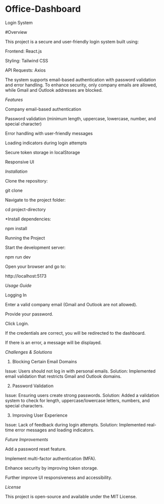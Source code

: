 # Office-Dashboard
Login System

#Overview

This project is a secure and user-friendly login system built using:

Frontend: React.js

Styling: Tailwind CSS

API Requests: Axios

The system supports email-based authentication with password validation and error handling. To enhance security, only company emails are allowed, while Gmail and Outlook addresses are blocked.

*Features*

Company email-based authentication

Password validation (minimum length, uppercase, lowercase, number, and special character)

Error handling with user-friendly messages

Loading indicators during login attempts

Secure token storage in localStorage

Responsive UI

*Installation*

Clone the repository:

git clone <repo-url>

Navigate to the project folder:

cd project-directory

*Install dependencies:

npm install

Running the Project

Start the development server:

npm run dev

Open your browser and go to:

http://localhost:5173

*Usage Guide*

Logging In

Enter a valid company email (Gmail and Outlook are not allowed).

Provide your password.

Click Login.

If the credentials are correct, you will be redirected to the dashboard.

If there is an error, a message will be displayed.

*Challenges & Solutions*

1. Blocking Certain Email Domains

Issue: Users should not log in with personal emails.
Solution: Implemented email validation that restricts Gmail and Outlook domains.

2. Password Validation

Issue: Ensuring users create strong passwords.
Solution: Added a validation system to check for length, uppercase/lowercase letters, numbers, and special characters.

3. Improving User Experience

Issue: Lack of feedback during login attempts.
Solution: Implemented real-time error messages and loading indicators.

*Future Improvements*

Add a password reset feature.

Implement multi-factor authentication (MFA).

Enhance security by improving token storage.

Further improve UI responsiveness and accessibility.

*License*

This project is open-source and available under the MIT License.


